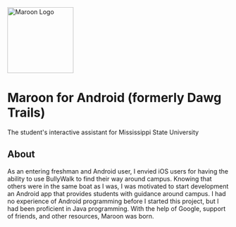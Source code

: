 <img src="https://www.dropbox.com/s/cgmutgqfticwdux/web_hi_res_128.png?dl=1" alt="Maroon Logo" style="width:150px;"/>

# Maroon for Android (formerly Dawg Trails)
The student's interactive assistant for Mississippi State University

## About
As an entering freshman and Android user, I envied iOS users for having the ability to use BullyWalk to find their way around campus. Knowing that others were in the same boat as I was, I was motivated to start development an Android app that provides students with guidance around campus. I had no experience of Android programming before I started this project, but I had been proficient in Java programming. With the help of Google, support of friends, and other resources, Maroon was born.

